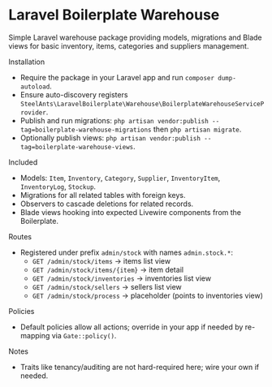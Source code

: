 # Laravel Boilerplate Warehouse

Simple Laravel warehouse package providing models, migrations and Blade views for basic inventory, items, categories and suppliers management.

Installation
- Require the package in your Laravel app and run `composer dump-autoload`.
- Ensure auto-discovery registers `SteelAnts\LaravelBoilerplate\Warehouse\BoilerplateWarehouseServiceProvider`.
- Publish and run migrations: `php artisan vendor:publish --tag=boilerplate-warehouse-migrations` then `php artisan migrate`.
- Optionally publish views: `php artisan vendor:publish --tag=boilerplate-warehouse-views`.

Included
- Models: `Item`, `Inventory`, `Category`, `Supplier`, `InventoryItem`, `InventoryLog`, `Stockup`.
- Migrations for all related tables with foreign keys.
- Observers to cascade deletions for related records.
- Blade views hooking into expected Livewire components from the Boilerplate.

Routes
- Registered under prefix `admin/stock` with names `admin.stock.*`:
  - `GET /admin/stock/items` → items list view
  - `GET /admin/stock/items/{item}` → item detail
  - `GET /admin/stock/inventories` → inventories list view
  - `GET /admin/stock/sellers` → sellers list view
  - `GET /admin/stock/process` → placeholder (points to inventories view)

Policies
- Default policies allow all actions; override in your app if needed by re-mapping via `Gate::policy()`.

Notes
- Traits like tenancy/auditing are not hard-required here; wire your own if needed.

